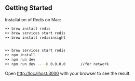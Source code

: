 
## Getting Started


Installation of Redis on Mac:
```bash
➤➤ brew install redis
➤➤ brew services start redis
➤➤ brew install redisinsight
```

```bash

➤➤ brew services start redis
➤➤ npm install
➤➤ npm run dev
➤➤ npm run dev -- -H 0.0.0.0       //for network 
```

Open [http://localhost:3000](http://localhost:3000) with your browser to see the result.



